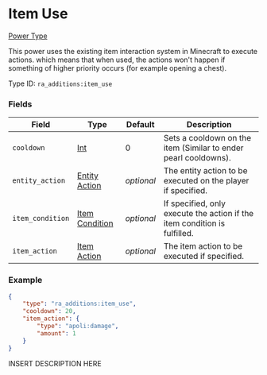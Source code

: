 # Item Use
[Power Type](../power_types.md)

This power uses the existing item interaction system in Minecraft to execute actions. which means that when used, the actions won't happen if something of higher priority occurs (for example opening a chest).

Type ID: `ra_additions:item_use`
### Fields
Field | Type | Default | Description
------|------|---------|-------------
`cooldown` | [Int](../data_types/int.md) | 0 | Sets a cooldown on the item (Similar to ender pearl cooldowns).
`entity_action` | [Entity Action](../data_types/entity_action.md) | _optional_ | The entity action to be executed on the player if specified.
`item_condition` | [Item Condition](../data_types/item_condition.md) | _optional_ | If specified, only execute the action if the item condition is fulfilled.
`item_action` | [Item Action](../data_types/item_action.md) | _optional_ | The item action to be executed if specified.

### Example
```json
{
    "type": "ra_additions:item_use",
    "cooldown": 20,
    "item_action": {
        "type": "apoli:damage",
        "amount": 1
    }
}```
INSERT DESCRIPTION HERE
